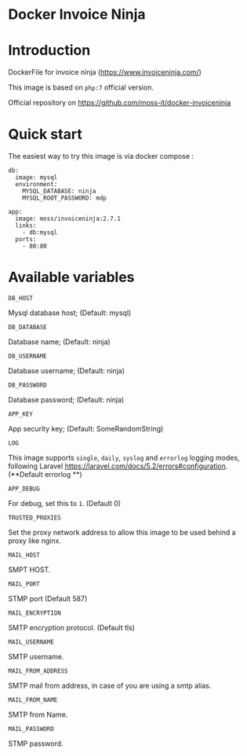 Docker Invoice Ninja
====================

# Introduction

DockerFile for invoice ninja (https://www.invoiceninja.com/)

This image is based on `php:7` official version.

Official repository on https://github.com/moss-it/docker-invoiceninja

# Quick start

The easiest way to try this image is via docker compose :

```
db:
  image: mysql
  environment:
    MYSQL_DATABASE: ninja
    MYSQL_ROOT_PASSWORD: mdp

app:
  image: moss/invoiceninja:2.7.1
  links:
    - db:mysql
  ports:
    - 80:80
```

# Available variables


`DB_HOST`

Mysql database host; (Default: mysql)

`DB_DATABASE`

Database name; (Default: ninja)

`DB_USERNAME`

Database username; (Default: ninja)

`DB_PASSWORD`

Database password; (Default: ninja)

`APP_KEY`

App security key; (Default: SomeRandomString)

`LOG`


This image supports `single`, `daily`, `syslog` and `errorlog` logging modes,
following Laravel https://laravel.com/docs/5.2/errors#configuration. (**Default
errorlog **)

`APP_DEBUG` 

For debug, set this to `1`. (Default 0)

`TRUSTED_PROXIES`

Set the proxy network address to allow this image to be used behind a proxy
like nginx.

`MAIL_HOST`

SMPT HOST.

`MAIL_PORT`

STMP port (Default 587)

`MAIL_ENCRYPTION`

SMTP encryption protocol. (Default tls)

`MAIL_USERNAME`

SMTP username.

`MAIL_FROM_ADDRESS`

SMTP mail from address, in case of you are using a smtp alias.

`MAIL_FROM_NAME`

SMTP from Name.

`MAIL_PASSWORD`

STMP password.

